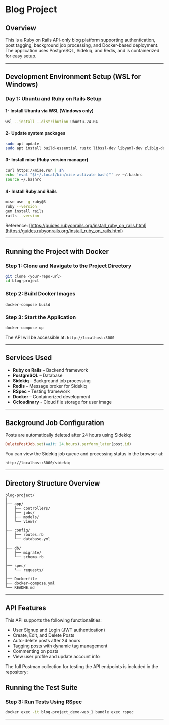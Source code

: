 # Blog Project

## Overview
This is a Ruby on Rails API-only blog platform supporting authentication, post tagging, background job processing, and Docker-based deployment. The application uses PostgreSQL, Sidekiq, and Redis, and is containerized for easy setup.

---

## Development Environment Setup (WSL for Windows)

### **Day 1: Ubuntu and Ruby on Rails Setup**

#### 1- **Install Ubuntu via WSL (Windows only)**  
```bash
wsl --install --distribution Ubuntu-24.04
```

#### 2- **Update system packages**  
```bash
sudo apt update
sudo apt install build-essential rustc libssl-dev libyaml-dev zlib1g-dev libgmp-dev
```

#### 3- **Install mise (Ruby version manager)**  
```bash
curl https://mise.run | sh
echo 'eval "$(~/.local/bin/mise activate bash)"' >> ~/.bashrc
source ~/.bashrc
```

#### 4- **Install Ruby and Rails**  
```bash
mise use -g ruby@3
ruby --version
gem install rails
rails --version
```

Reference: [https://guides.rubyonrails.org/install_ruby_on_rails.html](https://guides.rubyonrails.org/install_ruby_on_rails.html)

---

## Running the Project with Docker

### **Step 1: Clone and Navigate to the Project Directory**
```bash
git clone <your-repo-url>
cd blog-project
```

### **Step 2: Build Docker Images**
```bash
docker-compose build
```

### **Step 3: Start the Application**
```bash
docker-compose up
```

The API will be accessible at: `http://localhost:3000`

---

## Services Used

- **Ruby on Rails** – Backend framework
- **PostgreSQL** – Database
- **Sidekiq** – Background job processing
- **Redis** – Message broker for Sidekiq
- **RSpec** – Testing framework
- **Docker** – Containerized development
- **Ccloudinary** - Cloud file storage for user image 

---


## Background Job Configuration

Posts are automatically deleted after 24 hours using Sidekiq:
```ruby
DeletePostJob.set(wait: 24.hours).perform_later(post.id)
```

You can view the Sidekiq job queue and processing status in the browser at:
```bash
http://localhost:3000/sidekiq
```

---


## Directory Structure Overview

```
blog-project/
│
├── app/
│   ├── controllers/
│   ├── jobs/
│   ├── models/
│   └── views/
│
├── config/
│   ├── routes.rb
│   └── database.yml
│
├── db/
│   ├── migrate/
│   └── schema.rb
│
├── spec/
│   └── requests/
│
├── Dockerfile
├── docker-compose.yml
└── README.md
```

---

## API Features

This API supports the following functionalities:

- User Signup and Login (JWT authentication)
- Create, Edit, and Delete Posts
- Auto-delete posts after 24 hours
- Tagging posts with dynamic tag management
- Commenting on posts
- View user profile and update account info

The full Postman collection for testing the API endpoints is included in the repository:



## Running the Test Suite

### **Step 3: Run Tests Using RSpec**
```bash
docker exec -it blog-project_demo-web_1 bundle exec rspec
```

---
